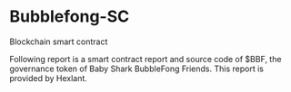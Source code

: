 # Bubblefong-SC

Blockchain smart contract

Following report is a smart contract report and source code of $BBF, the governance token of Baby Shark BubbleFong Friends.
This report is provided by Hexlant.
